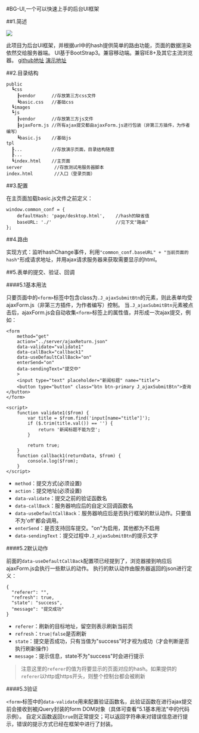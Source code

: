 #BG-UI,一个可以快速上手的后台UI框架

##1.简述

![](https://liyu365.github.io/BG-UI/logo.png) 

此项目为后台UI框架，并根据url中的hash提供简单的路由功能，页面的数据渲染依然交给服务器端。
UI基于BootStrap3。兼容移动端。兼容IE8+及其它主流浏览器。 
[github地址](https://github.com/liyu365/BG-UI) 
[演示地址](https://liyu365.github.io/BG-UI/)

##2.目录结构

```
public
  ┗css
    ┠vendor      //存放第三方css文件
    ┗basic.css   //基础css
  ┗images
  ┗js
    ┠vendor      //存放第三方js文件
    ┠ajaxForm.js //所有ajax提交都由ajaxForm.js进行包装（非第三方插件，为作者编写）
    ┗basic.js    //基础js
tpl
  ┠...           //存放演示页面，目录结构随意
  ┠...
  ┗index.html    //主页面
server            //存放测试用服务器脚本
index.html        //入口（登录页面）
```

##3.配置

在主页面加载basic.js文件之前定义：

```
window.common_conf = {
    defaultHash: 'page/desktop.html',    //hash的缺省值
    baseURL: './'                        //见下文"路由"
};
```

##4.路由

实现方式：监听hashChange事件，利用`"common_conf.baseURL" + "当前页面的hash"`形成请求地址，并用ajax请求服务器来获取需要显示的html。

##5.表单的提交、验证、回调

####5.1基本用法

只要页面中的`<form>`标签中包含class为`.J_ajaxSubmitBtn`的元素，则此表单均受ajaxForm.js（非第三方插件，为作者编写）控制。
当`.J_ajaxSubmitBtn`元素被点击后，ajaxForm.js会自动收集`<form>`标签上的属性值，并形成一次ajax提交，例如：

```
<form
    method="get"
    action="../server/ajaxReturn.json"
    data-validate="validate1"
    data-callBack="callback1"
    data-useDefaultCallBack="on"
    enterSend="on"
    data-sendingText="提交中"
    >
    <input type="text" placeholder="新闻标题" name="title">
    <button type="button" class="btn btn-primary J_ajaxSubmitBtn">查询</button>
</form>

<script>
    function validate1($from) {
        var title = $from.find('input[name="title"]');
        if ($.trim(title.val()) == '') {
            return '新闻标题不能为空';
        }

        return true;
    }
    function callback1(returnData, $from) {
        console.log($from);
    }
</script>
```

* `method`：提交方式(必须设置)
* `action`：提交地址(必须设置)
* `data-validate`：提交之前的验证函数名
* `data-callBack`：服务器响应后的自定义回调函数名
* `data-useDefaultCallBack`：服务器响应后是否执行框架的默认动作。只要值不为'off'都会调用。
* `enterSend`：是否支持回车提交。"on"为启用，其他都为不启用
* `data-sendingText`：提交过程中`.J_ajaxSubmitBtn`的提示文字

####5.2默认动作

前面的`data-useDefaultCallBack`配置项已经提到了，浏览器接到响应后ajaxForm.js会执行一些默认的动作。
执行的默认动作由服务器返回的json进行定义：

```
{
  "referer": "",
  "refresh": true,
  "state": "success",
  "message": "提交成功"
}
```

* `referer`：刷新的目标地址，留空则表示刷新当前页
* `refresh`：`true|false`是否刷新
* `state`：提交是否成功，只有当值为"success"时才视为成功（才会判断是否执行刷新操作）
* `message`：提示信息，state不为"success"时会进行提示

>注意这里的`referer`的值为将要显示的页面对应的hash。如果提供的`referer`以http或https开头，则整个控制台都会被刷新

####5.3验证

`<form>`标签中的`data-validate`用来配置验证函数名，此验证函数在进行ajax提交前会接收到被jQuery封装的form DOM对象（具体可查看"5.1基本用法"中的代码示例）。
自定义函数返回`true`则正常提交；可以返回字符串来对错误信息进行提示，错误的提示方式已经在框架中进行了封装。